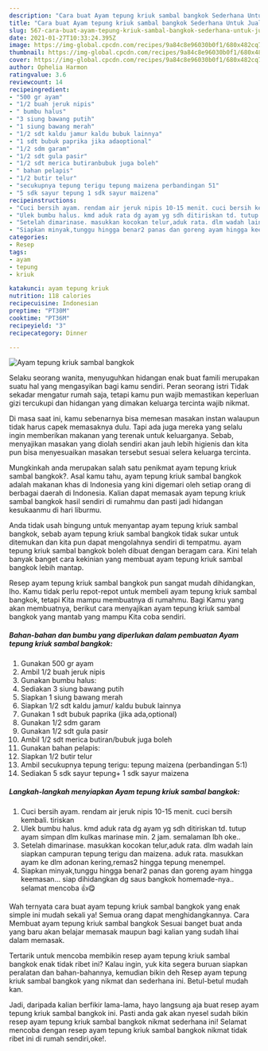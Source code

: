 ```yaml
---
description: "Cara buat Ayam tepung kriuk sambal bangkok Sederhana Untuk Jualan"
title: "Cara buat Ayam tepung kriuk sambal bangkok Sederhana Untuk Jualan"
slug: 567-cara-buat-ayam-tepung-kriuk-sambal-bangkok-sederhana-untuk-jualan
date: 2021-01-27T10:33:24.395Z
image: https://img-global.cpcdn.com/recipes/9a84c8e96030b0f1/680x482cq70/ayam-tepung-kriuk-sambal-bangkok-foto-resep-utama.jpg
thumbnail: https://img-global.cpcdn.com/recipes/9a84c8e96030b0f1/680x482cq70/ayam-tepung-kriuk-sambal-bangkok-foto-resep-utama.jpg
cover: https://img-global.cpcdn.com/recipes/9a84c8e96030b0f1/680x482cq70/ayam-tepung-kriuk-sambal-bangkok-foto-resep-utama.jpg
author: Ophelia Harmon
ratingvalue: 3.6
reviewcount: 14
recipeingredient:
- "500 gr ayam"
- "1/2 buah jeruk nipis"
- " bumbu halus"
- "3 siung bawang putih"
- "1 siung bawang merah"
- "1/2 sdt kaldu jamur kaldu bubuk lainnya"
- "1 sdt bubuk paprika jika adaoptional"
- "1/2 sdm garam"
- "1/2 sdt gula pasir"
- "1/2 sdt merica butiranbubuk juga boleh"
- " bahan pelapis"
- "1/2 butir telur"
- "secukupnya tepung terigu tepung maizena perbandingan 51"
- "5 sdk sayur tepung 1 sdk sayur maizena"
recipeinstructions:
- "Cuci bersih ayam. rendam air jeruk nipis 10-15 menit. cuci bersih kembali. tiriskan"
- "Ulek bumbu halus. kmd aduk rata dg ayam yg sdh ditiriskan td. tutup ayam simpan dlm kulkas marinase min. 2 jam. semalaman lbh oke.."
- "Setelah dimarinase. masukkan kocokan telur,aduk rata. dlm wadah lain siapkan campuran tepung terigu dan maizena. aduk rata. masukkan ayam ke dlm adonan kering,remas2 hingga tepung menempel."
- "Siapkan minyak,tunggu hingga benar2 panas dan goreng ayam hingga keemasan... siap dihidangkan dg saus bangkok homemade-nya.. selamat mencoba 👍😋"
categories:
- Resep
tags:
- ayam
- tepung
- kriuk

katakunci: ayam tepung kriuk 
nutrition: 118 calories
recipecuisine: Indonesian
preptime: "PT30M"
cooktime: "PT36M"
recipeyield: "3"
recipecategory: Dinner

---
```



![Ayam tepung kriuk sambal bangkok](https://img-global.cpcdn.com/recipes/9a84c8e96030b0f1/680x482cq70/ayam-tepung-kriuk-sambal-bangkok-foto-resep-utama.jpg)

Selaku seorang wanita, menyuguhkan hidangan enak buat famili merupakan suatu hal yang mengasyikan bagi kamu sendiri. Peran seorang istri Tidak sekadar mengatur rumah saja, tetapi kamu pun wajib memastikan keperluan gizi tercukupi dan hidangan yang dimakan keluarga tercinta wajib nikmat.

Di masa  saat ini, kamu sebenarnya bisa memesan masakan instan walaupun tidak harus capek memasaknya dulu. Tapi ada juga mereka yang selalu ingin memberikan makanan yang terenak untuk keluarganya. Sebab, menyajikan masakan yang diolah sendiri akan jauh lebih higienis dan kita pun bisa menyesuaikan masakan tersebut sesuai selera keluarga tercinta. 



Mungkinkah anda merupakan salah satu penikmat ayam tepung kriuk sambal bangkok?. Asal kamu tahu, ayam tepung kriuk sambal bangkok adalah makanan khas di Indonesia yang kini digemari oleh setiap orang di berbagai daerah di Indonesia. Kalian dapat memasak ayam tepung kriuk sambal bangkok hasil sendiri di rumahmu dan pasti jadi hidangan kesukaanmu di hari liburmu.

Anda tidak usah bingung untuk menyantap ayam tepung kriuk sambal bangkok, sebab ayam tepung kriuk sambal bangkok tidak sukar untuk ditemukan dan kita pun dapat mengolahnya sendiri di tempatmu. ayam tepung kriuk sambal bangkok boleh dibuat dengan beragam cara. Kini telah banyak banget cara kekinian yang membuat ayam tepung kriuk sambal bangkok lebih mantap.

Resep ayam tepung kriuk sambal bangkok pun sangat mudah dihidangkan, lho. Kamu tidak perlu repot-repot untuk membeli ayam tepung kriuk sambal bangkok, tetapi Kita mampu membuatnya di rumahmu. Bagi Kamu yang akan membuatnya, berikut cara menyajikan ayam tepung kriuk sambal bangkok yang mantab yang mampu Kita coba sendiri.

<!--inarticleads1-->

##### Bahan-bahan dan bumbu yang diperlukan dalam pembuatan Ayam tepung kriuk sambal bangkok:

1. Gunakan 500 gr ayam
1. Ambil 1/2 buah jeruk nipis
1. Gunakan  bumbu halus:
1. Sediakan 3 siung bawang putih
1. Siapkan 1 siung bawang merah
1. Siapkan 1/2 sdt kaldu jamur/ kaldu bubuk lainnya
1. Gunakan 1 sdt bubuk paprika (jika ada,optional)
1. Gunakan 1/2 sdm garam
1. Gunakan 1/2 sdt gula pasir
1. Ambil 1/2 sdt merica butiran/bubuk juga boleh
1. Gunakan  bahan pelapis:
1. Siapkan 1/2 butir telur
1. Ambil secukupnya tepung terigu: tepung maizena (perbandingan 5:1)
1. Sediakan 5 sdk sayur tepung+ 1 sdk sayur maizena




<!--inarticleads2-->

##### Langkah-langkah menyiapkan Ayam tepung kriuk sambal bangkok:

1. Cuci bersih ayam. rendam air jeruk nipis 10-15 menit. cuci bersih kembali. tiriskan
1. Ulek bumbu halus. kmd aduk rata dg ayam yg sdh ditiriskan td. tutup ayam simpan dlm kulkas marinase min. 2 jam. semalaman lbh oke..
1. Setelah dimarinase. masukkan kocokan telur,aduk rata. dlm wadah lain siapkan campuran tepung terigu dan maizena. aduk rata. masukkan ayam ke dlm adonan kering,remas2 hingga tepung menempel.
1. Siapkan minyak,tunggu hingga benar2 panas dan goreng ayam hingga keemasan... siap dihidangkan dg saus bangkok homemade-nya.. selamat mencoba 👍😋




Wah ternyata cara buat ayam tepung kriuk sambal bangkok yang enak simple ini mudah sekali ya! Semua orang dapat menghidangkannya. Cara Membuat ayam tepung kriuk sambal bangkok Sesuai banget buat anda yang baru akan belajar memasak maupun bagi kalian yang sudah lihai dalam memasak.

Tertarik untuk mencoba membikin resep ayam tepung kriuk sambal bangkok enak tidak ribet ini? Kalau ingin, yuk kita segera buruan siapkan peralatan dan bahan-bahannya, kemudian bikin deh Resep ayam tepung kriuk sambal bangkok yang nikmat dan sederhana ini. Betul-betul mudah kan. 

Jadi, daripada kalian berfikir lama-lama, hayo langsung aja buat resep ayam tepung kriuk sambal bangkok ini. Pasti anda gak akan nyesel sudah bikin resep ayam tepung kriuk sambal bangkok nikmat sederhana ini! Selamat mencoba dengan resep ayam tepung kriuk sambal bangkok nikmat tidak ribet ini di rumah sendiri,oke!.

